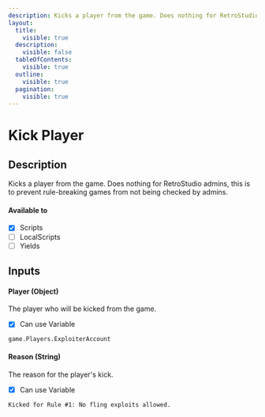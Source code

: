 ```yaml
---
description: Kicks a player from the game. Does nothing for RetroStudio admins, this is to prevent rule-breaking games from not being checked by admins.
layout:
  title:
    visible: true
  description:
    visible: false
  tableOfContents:
    visible: true
  outline:
    visible: true
  pagination:
    visible: true
---
```


# Kick Player

## Description

Kicks a player from the game. Does nothing for RetroStudio admins, this is to prevent rule-breaking games from not being checked by admins.

#### Available to

* [x] Scripts
* [ ] LocalScripts
* [ ] Yields

## Inputs

#### Player (Object)

The player who will be kicked from the game.

* [x] Can use Variable

```
game.Players.ExploiterAccount
```

#### Reason (String)

The reason for the player's kick.

* [x] Can use Variable

```
Kicked for Rule #1: No fling exploits allowed.
```
